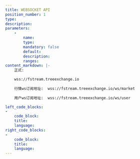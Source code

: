 ```yaml
---
title: WEBSOCKET API
position_number: 1
type:
description:
parameters:
    -
        name:
        type:
        mandatory: false
        default:
        description:
        ranges:
content_markdown: |-
    正式:

    wss://fstream.treeexchange.io
    
    行情ws订阅地址:  wss://fstream.treeexchange.io/ws/market
    
    用户ws订阅地址:  wss://fstream.treeexchange.io/ws/user

left_code_blocks:
-
    code_block:
    title:
    language:
right_code_blocks:
-
    code_block:
    title:
    language:
---
```


